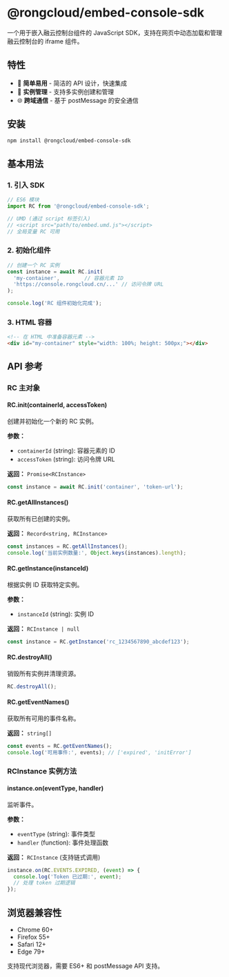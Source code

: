 # @rongcloud/embed-console-sdk

一个用于嵌入融云控制台组件的 JavaScript SDK，支持在网页中动态加载和管理融云控制台的 iframe 组件。

## 特性

- 🎯 **简单易用** - 简洁的 API 设计，快速集成
- 🔄 **实例管理** - 支持多实例创建和管理
- 🌐 **跨域通信** - 基于 postMessage 的安全通信

## 安装

```bash
npm install @rongcloud/embed-console-sdk
```

## 基本用法

### 1. 引入 SDK

```javascript
// ES6 模块
import RC from '@rongcloud/embed-console-sdk';

// UMD (通过 script 标签引入)
// <script src="path/to/embed.umd.js"></script>
// 全局变量 RC 可用
```

### 2. 初始化组件

```javascript
// 创建一个 RC 实例
const instance = await RC.init(
  'my-container',        // 容器元素 ID
  'https://console.rongcloud.cn/...' // 访问令牌 URL
);

console.log('RC 组件初始化完成');
```

### 3. HTML 容器

```html
<!-- 在 HTML 中准备容器元素 -->
<div id="my-container" style="width: 100%; height: 500px;"></div>
```

## API 参考

### RC 主对象

#### RC.init(containerId, accessToken)

创建并初始化一个新的 RC 实例。

**参数：**
- `containerId` (string): 容器元素的 ID
- `accessToken` (string): 访问令牌 URL

**返回：** `Promise<RCInstance>`

```javascript
const instance = await RC.init('container', 'token-url');
```

#### RC.getAllInstances()

获取所有已创建的实例。

**返回：** `Record<string, RCInstance>`

```javascript
const instances = RC.getAllInstances();
console.log('当前实例数量:', Object.keys(instances).length);
```

#### RC.getInstance(instanceId)

根据实例 ID 获取特定实例。

**参数：**
- `instanceId` (string): 实例 ID

**返回：** `RCInstance | null`

```javascript
const instance = RC.getInstance('rc_1234567890_abcdef123');
```

#### RC.destroyAll()

销毁所有实例并清理资源。

```javascript
RC.destroyAll();
```

#### RC.getEventNames()

获取所有可用的事件名称。

**返回：** `string[]`

```javascript
const events = RC.getEventNames();
console.log('可用事件:', events); // ['expired', 'initError']
```

### RCInstance 实例方法

#### instance.on(eventType, handler)

监听事件。

**参数：**
- `eventType` (string): 事件类型
- `handler` (function): 事件处理函数

**返回：** `RCInstance` (支持链式调用)

```javascript
instance.on(RC.EVENTS.EXPIRED, (event) => {
  console.log('Token 已过期:', event);
  // 处理 token 过期逻辑
});
```

## 浏览器兼容性

- Chrome 60+
- Firefox 55+
- Safari 12+
- Edge 79+

支持现代浏览器，需要 ES6+ 和 postMessage API 支持。

